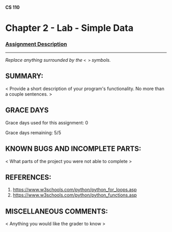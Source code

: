 #### CS 110
# Chapter 2 - Lab - Simple Data

### [Assignment Description](https://docs.google.com/document/d/1FEJtyCAl-Vev8L4LBngNbdDVhudky6W-SqmpRh4ngTI/edit?usp=sharing)

***

_Replace anything surrounded by the `< >` symbols._

## SUMMARY:
 < Provide a short description of your program's functionality. No more than a couple sentences. >

## GRACE DAYS
Grace days used for this assignment: 0 

Grace days remaining: 5/5

## KNOWN BUGS AND INCOMPLETE PARTS:
 < What parts of the project you were not able to complete >

## REFERENCES:
 1. https://www.w3schools.com/python/python_for_loops.asp
 2. https://www.w3schools.com/python/python_functions.asp

## MISCELLANEOUS COMMENTS:
 < Anything you would like the grader to know >
